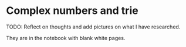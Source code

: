 # Complex numbers and trie

TODO: Reflect on thoughts and add pictures on what I have researched.

They are in the notebook with blank white pages.
